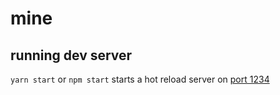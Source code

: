 # mine

## running dev server

`yarn start` or `npm start` starts a hot reload server on <a href="http://localhost:1234/" target="_blank">port 1234</a>
